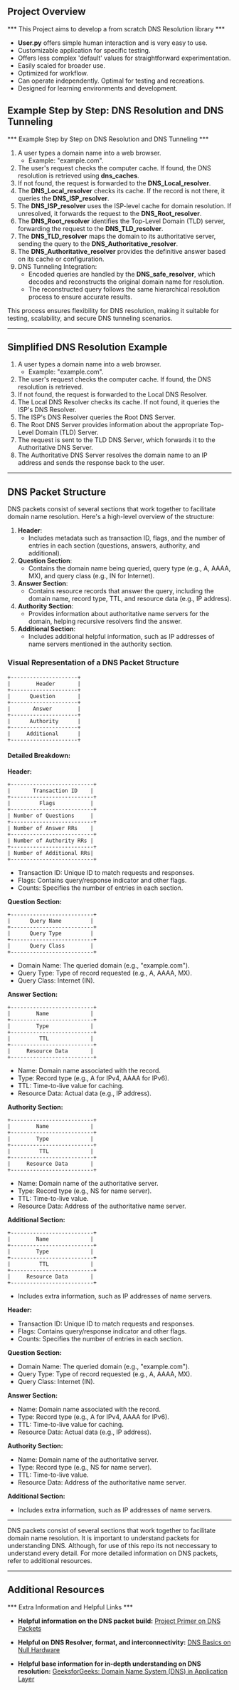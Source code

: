 ## Project Overview

*** This Project aims to develop a from scratch DNS Resolution library ***

- **User.py** offers simple human interaction and is very easy to use.
- Customizable application for specific testing.
- Offers less complex 'default' values for straightforward experimentation.
- Easily scaled for broader use.
- Optimized for workflow.
- Can operate independently. Optimal for testing and recreations.
- Designed for learning environments and development.

## Example Step by Step: DNS Resolution and DNS Tunneling

*** Example Step by Step on DNS Resolution and DNS Tunneling ***

1. A user types a domain name into a web browser.
    - Example: "example.com".
2. The user's request checks the computer cache. If found, the DNS resolution is retrieved using **dns_caches**.
3. If not found, the request is forwarded to the **DNS_Local_resolver**.
4. The **DNS_Local_resolver** checks its cache. If the record is not there, it queries the **DNS_ISP_resolver**.
5. The **DNS_ISP_resolver** uses the ISP-level cache for domain resolution. If unresolved, it forwards the request to the **DNS_Root_resolver**.
6. The **DNS_Root_resolver** identifies the Top-Level Domain (TLD) server, forwarding the request to the **DNS_TLD_resolver**.
7. The **DNS_TLD_resolver** maps the domain to its authoritative server, sending the query to the **DNS_Authoritative_resolver**.
8. The **DNS_Authoritative_resolver** provides the definitive answer based on its cache or configuration.
9. DNS Tunneling Integration:
    - Encoded queries are handled by the **DNS_safe_resolver**, which decodes and reconstructs the original domain name for resolution.
    - The reconstructed query follows the same hierarchical resolution process to ensure accurate results.

This process ensures flexibility for DNS resolution, making it suitable for testing, scalability, and secure DNS tunneling scenarios.

---

## Simplified DNS Resolution Example

1. A user types a domain name into a web browser.
    - Example: "example.com".
2. The user's request checks the computer cache. If found, the DNS resolution is retrieved.
3. If not found, the request is forwarded to the Local DNS Resolver.
4. The Local DNS Resolver checks its cache. If not found, it queries the ISP's DNS Resolver.
5. The ISP's DNS Resolver queries the Root DNS Server.
6. The Root DNS Server provides information about the appropriate Top-Level Domain (TLD) Server.
7. The request is sent to the TLD DNS Server, which forwards it to the Authoritative DNS Server.
8. The Authoritative DNS Server resolves the domain name to an IP address and sends the response back to the user.

---

## DNS Packet Structure

DNS packets consist of several sections that work together to facilitate domain name resolution. Here's a high-level overview of the structure:

1. **Header**:
    - Includes metadata such as transaction ID, flags, and the number of entries in each section (questions, answers, authority, and additional).
2. **Question Section**:
    - Contains the domain name being queried, query type (e.g., A, AAAA, MX), and query class (e.g., IN for Internet).
3. **Answer Section**:
    - Contains resource records that answer the query, including the domain name, record type, TTL, and resource data (e.g., IP address).
4. **Authority Section**:
    - Provides information about authoritative name servers for the domain, helping recursive resolvers find the answer.
5. **Additional Section**:
    - Includes additional helpful information, such as IP addresses of name servers mentioned in the authority section.

### Visual Representation of a DNS Packet Structure

```
+---------------------+
|        Header       |
+---------------------+
|      Question       |
+---------------------+
|       Answer        |
+---------------------+
|      Authority      |
+---------------------+
|     Additional      |
+---------------------+
```

#### Detailed Breakdown:

**Header:**
```
+--------------------------+
|       Transaction ID    |
+--------------------------+
|         Flags           |
+--------------------------+
| Number of Questions     |
+--------------------------+
| Number of Answer RRs    |
+--------------------------+
| Number of Authority RRs |
+--------------------------+
| Number of Additional RRs|
+--------------------------+
```
- Transaction ID: Unique ID to match requests and responses.
- Flags: Contains query/response indicator and other flags.
- Counts: Specifies the number of entries in each section.

**Question Section:**
```
+--------------------------+
|      Query Name         |
+--------------------------+
|      Query Type         |
+--------------------------+
|      Query Class        |
+--------------------------+
```
- Domain Name: The queried domain (e.g., "example.com").
- Query Type: Type of record requested (e.g., A, AAAA, MX).
- Query Class: Internet (IN).

**Answer Section:**
```
+--------------------------+
|        Name             |
+--------------------------+
|        Type             |
+--------------------------+
|         TTL             |
+--------------------------+
|     Resource Data       |
+--------------------------+
```
- Name: Domain name associated with the record.
- Type: Record type (e.g., A for IPv4, AAAA for IPv6).
- TTL: Time-to-live value for caching.
- Resource Data: Actual data (e.g., IP address).

**Authority Section:**
```
+--------------------------+
|        Name             |
+--------------------------+
|        Type             |
+--------------------------+
|         TTL             |
+--------------------------+
|     Resource Data       |
+--------------------------+
```
- Name: Domain name of the authoritative server.
- Type: Record type (e.g., NS for name server).
- TTL: Time-to-live value.
- Resource Data: Address of the authoritative name server.

**Additional Section:**
```
+--------------------------+
|        Name             |
+--------------------------+
|        Type             |
+--------------------------+
|         TTL             |
+--------------------------+
|     Resource Data       |
+--------------------------+
```
- Includes extra information, such as IP addresses of name servers.

**Header:**
- Transaction ID: Unique ID to match requests and responses.
- Flags: Contains query/response indicator and other flags.
- Counts: Specifies the number of entries in each section.

**Question Section:**
- Domain Name: The queried domain (e.g., "example.com").
- Query Type: Type of record requested (e.g., A, AAAA, MX).
- Query Class: Internet (IN).

**Answer Section:**
- Name: Domain name associated with the record.
- Type: Record type (e.g., A for IPv4, AAAA for IPv6).
- TTL: Time-to-live value for caching.
- Resource Data: Actual data (e.g., IP address).

**Authority Section:**
- Name: Domain name of the authoritative server.
- Type: Record type (e.g., NS for name server).
- TTL: Time-to-live value.
- Resource Data: Address of the authoritative name server.

**Additional Section:**
- Includes extra information, such as IP addresses of name servers.

---

DNS packets consist of several sections that work together to facilitate domain name resolution. It is important to understand packets for understanding DNS. Although, for use of this repo its not neccessary to understand every detail. 
For more detailed information on DNS packets, refer to additional resources.

---

## Additional Resources

*** Extra Information and Helpful Links ***

- **Helpful information on the DNS packet build:**
  [Project Primer on DNS Packets](https://mislove.org/teaching/cs4700/spring11/handouts/project1-primer.pdf)

- **Helpful on DNS Resolver, format, and interconnectivity:**
  [DNS Basics on Null Hardware](https://www.nullhardware.com/blog/dns-basics/)

- **Helpful base information for in-depth understanding on DNS resolution:**
  [GeeksforGeeks: Domain Name System (DNS) in Application Layer](https://www.geeksforgeeks.org/domain-name-system-dns-in-application-layer/)

